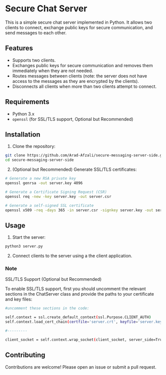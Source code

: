 # Secure Chat Server

This is a simple secure chat server implemented in Python. It allows two clients to connect, exchange public keys for secure communication, and send messages to each other. 

## Features

- Supports two clients.
- Exchanges public keys for secure communication and removes them immediately when they are not needed.
- Routes messages between clients (note: the server does not have access to the messages as they are encrypted by the clients).
- Disconnects all clients when more than two clients attempt to connect.

## Requirements

- Python 3.x
- `openssl` (for SSL/TLS support, Optional but Recommended)

## Installation

1. Clone the repository:

```bash
git clone https://github.com/Arad-Afzali/secure-messaging-server-side.git
cd secure-messaging-server-side
```

2. (Optional but Recommended) Generate SSL/TLS certificates:

```bash
# Generate a new RSA private key
openssl genrsa -out server.key 4096

# Generate a Certificate Signing Request (CSR)
openssl req -new -key server.key -out server.csr

# Generate a self-signed SSL certificate
openssl x509 -req -days 365 -in server.csr -signkey server.key -out server.crt
```

## Usage

1. Start the server:

```bash
python3 server.py
```

2. Connect clients to the server using a the client application.

### Note
SSL/TLS Support (Optional but Recommended)

To enable SSL/TLS support, first you should uncomment the relevant sections in the ChatServer class and provide the paths to your certificate and key files:

```bash
#uncomment these sections in the code:

self.context = ssl.create_default_context(ssl.Purpose.CLIENT_AUTH)
self.context.load_cert_chain(certfile='server.crt', keyfile='server.key')

#---------

client_socket = self.context.wrap_socket(client_socket, server_side=True)

```
## Contributing

Contributions are welcome! Please open an issue or submit a pull request.




